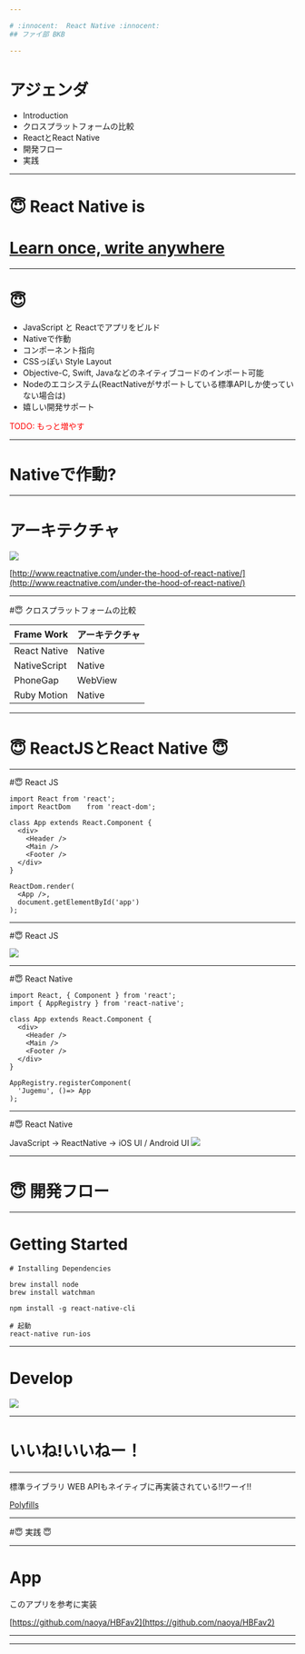 ```yaml
---

# :innocent:  React Native :innocent:
## ファイ部 BKB

---
```


# アジェンダ

* Introduction
* クロスプラットフォームの比較
* ReactとReact Native
* 開発フロー
* 実践

---

# :innocent: React Native is

# [Learn once, write anywhere](https://facebook.github.io/react-native/)

---

# :innocent:

* JavaScript と Reactでアプリをビルド
* Nativeで作動
* コンポーネント指向
* CSSっぽい Style Layout
* Objective-C, Swift, Javaなどのネイティブコードのインポート可能
* Nodeのエコシステム(ReactNativeがサポートしている標準APIしか使っていない場合は)
* 嬉しい開発サポート

<span style="color:red"> TODO: もっと増やす  </span>

---

# Nativeで作動?

---

# アーキテクチャ

![](https://scontent-nrt1-1.xx.fbcdn.net/v/t31.0-0/p600x600/18451640_1320297154720899_4206600920678887957_o.jpg?oh=d3748a85ccc193ed39560acca53fd8e0&oe=59BA49BD)

[http://www.reactnative.com/under-the-hood-of-react-native/](http://www.reactnative.com/under-the-hood-of-react-native/)

<!--
React NativeはJavaScriptCoreのランタイム上で動きNativeのAPIを動かす
Ruby Motionもランタイム上で動作しNativeのAPIを呼び出すが、RubyコードはLLVMによってバイトコードへとコンパイルされている
-->
---

#:innocent: クロスプラットフォームの比較

Frame Work | アーキテクチャ
-------|--------
React Native   | Native
NativeScript | Native
PhoneGap   | WebView
Ruby Motion | Native

---

# :innocent: ReactJSとReact Native :innocent:

---

#:innocent: React JS

```
import React from 'react';
import ReactDom    from 'react-dom';

class App extends React.Component {
  <div>
    <Header />
    <Main />
    <Footer />
  </div>
}

ReactDom.render(
  <App />,
  document.getElementById('app')
);

```

---

#:innocent: React JS

![](https://scontent.xx.fbcdn.net/v/t1.0-9/18403706_1320092604741354_8936771333364028686_n.jpg?oh=dc2404c65f303cbd43633c59f6464998&oe=59B8EFBB)

---

#:innocent: React Native

```
import React, { Component } from 'react';
import { AppRegistry } from 'react-native';

class App extends React.Component {
  <div>
    <Header />
    <Main />
    <Footer />
  </div>
}

AppRegistry.registerComponent(
  'Jugemu', ()=> App
);
```

---

#:innocent: React Native

JavaScript → ReactNative → iOS UI / Android UI
![](https://scontent.xx.fbcdn.net/v/t1.0-9/18527664_1320098144740800_5720499259349225849_n.jpg?oh=b7aa9eaa4557f0e3db1475dc4a975429&oe=59B39E80)

---

# :innocent: 開発フロー

---

# Getting Started

```
# Installing Dependencies

brew install node
brew install watchman

npm install -g react-native-cli

# 起動
react-native run-ios
```

---

# Develop
![](https://scontent.xx.fbcdn.net/v/t31.0-8/18489479_1320135324737082_7896970863086498350_o.jpg?oh=525fabc6a8877647cb7f71d974a2bb8b&oe=59764BE2)

---

# いいね!いいねー！

---

標準ライブラリ WEB APIもネイティブに再実装されている!!ワーイ!!

[Polyfills](https://facebook.github.io/react-native/docs/javascript-environment.html)

---

#:innocent: 実践 :innocent:

---

# App

このアプリを参考に実装

[https://github.com/naoya/HBFav2](https://github.com/naoya/HBFav2)

---

---
